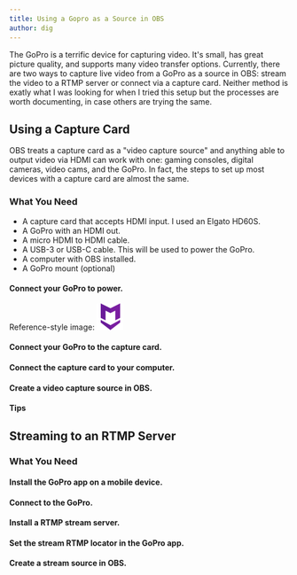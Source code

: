 ```yaml
---
title: Using a Gopro as a Source in OBS
author: dig
---
```


The GoPro is a terrific device for capturing video. It's small, has great picture quality, and supports many video transfer options. Currently, there are two ways to capture live video from a GoPro as a source in OBS: stream the video to a RTMP server or connect via a capture card. Neither method is exatly what I was looking for when I tried this setup but the processes are worth documenting, in case others are trying the same.

## Using a Capture Card

OBS treats a capture card as a "video capture source" and anything able to output video via HDMI can work with one: gaming consoles, digital cameras, video cams, and the GoPro. In fact, the steps to set up most devices with a capture card are almost the same.

### What You Need

* A capture card that accepts HDMI input. I used an Elgato HD60S.
* A GoPro with an HDMI out.
* A micro HDMI to HDMI cable.
* A USB-3 or USB-C cable. This will be used to power the GoPro.
* A computer with OBS installed.
* A GoPro mount (optional)

#### Connect your GoPro to power.

[logo]: https://github.com/adam-p/markdown-here/raw/master/src/common/images/icon48.png "Logo Title Text 2"

Reference-style image: 
![alt text][logo]

#### Connect your GoPro to the capture card.

#### Connect the capture card to your computer.

#### Create a video capture source in OBS.

#### Tips

## Streaming to an RTMP Server

### What You Need

#### Install the GoPro app on a mobile device.

#### Connect to the GoPro.

#### Install a RTMP stream server.

#### Set the stream RTMP locator in the GoPro app.

#### Create a stream source in OBS.
